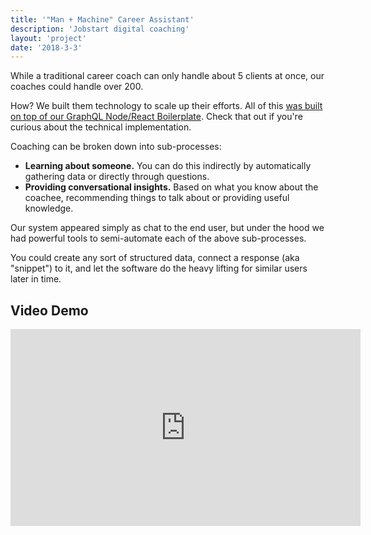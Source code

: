 ```yaml
---
title: '"Man + Machine" Career Assistant'
description: 'Jobstart digital coaching'
layout: 'project'
date: '2018-3-3'
---
```


While a traditional career coach can only handle about 5 clients at
once, our coaches could handle over 200.

How? We built them technology to scale up their efforts. All of this
[was built on top of our GraphQL Node/React Boilerplate](https://zachtratar.com/projects/graphql-react-node-boilerplate). Check that out if you're curious about the technical implementation.

Coaching can be broken down into sub-processes:

- **Learning about someone.** You can do this indirectly by automatically gathering data or directly through questions.
- **Providing conversational insights.** Based on what you know about
  the coachee, recommending things to talk about or providing useful knowledge.

Our system appeared simply as chat to the end user, but under the hood
we had powerful tools to semi-automate each of the above sub-processes.

You could create any sort of structured data, connect a response (aka
"snippet") to it, and let the software do the heavy lifting for similar
users later in time.

## Video Demo

<iframe width="560" height="315" src="https://www.youtube.com/embed/CVY__Q_PIrY" frameborder="0" allow="autoplay; encrypted-media" allowfullscreen></iframe>
